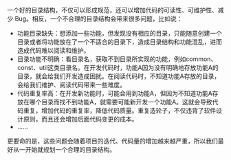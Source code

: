 一个好的目录结构，不仅可以形成规范，还可以增加代码的可读性、可维护性、减少 Bug。相反，一个不合理的目录结构会带来很多问题，比如说：
- 功能目录缺失：想添加一些功能，但发现没有相应的目录，只能随意创建一个目录或者将功能放在了一个不适合的目录下，造成目录结构和功能混乱，进而造成代码难以阅读和维护。
- 目录功能不明确：看目录名，获取不到目录所实现的功能，例如common、const、util这类目录名。在开发代码时，功能A因为没有明确地存放功能A的目录，就会给我们开发造成困扰。在阅读代码时，不知道功能A存放的目录，会给我们维护、阅读代码带来一些难度。
- 代码重复率高：在开发新功能时，可能会用到功能A，但因为不知道功能A存放在哪个目录而找不到功能A，就需要可能新开发一个功能A。这就会导致代码重复，增加代码的重复率，降低代码质量。重复造轮子，不仅违背了软件设计原则，而且还会增加后面代码变更的成本。
- ......

更要命的是，这些问题会随着项目的迭代、代码量的增加越来越严重，所以我们最好从一开始就规划一个合理的目录结构。
